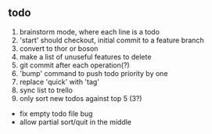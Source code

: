 todo
----

1. brainstorm mode, where each line is a todo
2. 'start' should checkout, initial commit to a feature branch
3. convert to thor or boson
4. make a list of unuseful features to delete
5. git commit after each operation(?)
6. 'bump' command to push todo priority by one
7. replace 'quick' with 'tag'
8. sync list to trello
9. only sort new todos against top 5 (3?)
* fix empty todo file bug
* allow partial sort/quit in the middle
